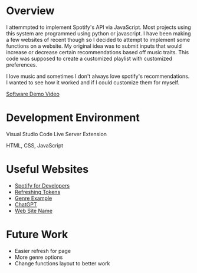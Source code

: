 # Overview

I attemmpted to implement Spotify's API via JavaScript. Most projects using this system are programmed using python or javascript. I have been making a few websites of recent though so I decided to attempt to implement some functions on a website. My original idea was to submit inputs that would increase or decrease certain recommendations based off music traits. This code was supposed to create a customized playlist with customized preferences.

I love music and sometimes I don't always love spotify's recommendations. I wanted to see how it worked and if I could customize them for myself.

[Software Demo Video](http://youtube.link.goes.here)

# Development Environment

Visual Studio Code
Live Server Extension

HTML, CSS, JavaScript

# Useful Websites

- [Spotify for Developers](https://developer.spotify.com/)
- [Refreshing Tokens](https://developer.spotify.com/documentation/web-api/tutorials/refreshing-tokens)
- [Genre Example](https://www.youtube.com/watch?v=0dmS0He_czs)
- [ChatGPT](chatgpt.com)
- [Web Site Name](http://url.link.goes.here)

# Future Work

- Easier refresh for page
- More genre options
- Change functions layout to better work
